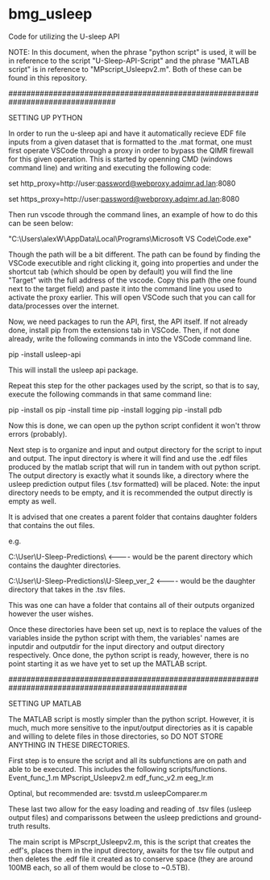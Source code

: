 # bmg_usleep
Code for utilizing the U-sleep API

NOTE: In this document, when the phrase "python script" is used, it will be in reference to the script "U-Sleep-API-Script" and the phrase "MATLAB script" is in reference to "MPscript_Usleepv2.m". Both of these can be found in this repository.



################################################################################

SETTING UP PYTHON

In order to run the u-sleep api and have it automatically recieve EDF file inputs from a given dataset that is formatted to the .mat format, one must first operate VSCode through a proxy in order to bypass the QIMR firewall for this given operation.
This is started by openning CMD (windows command line) and writing and executing the following code:

set http_proxy=http://user:password@webproxy.adqimr.ad.lan:8080

set https_proxy=http://user:password@webproxy.adqimr.ad.lan:8080

Then run vscode through the command lines, an example of how to do this can be seen below:

"C:\Users\alexW\AppData\Local\Programs\Microsoft VS Code\Code.exe"

Though the path will be a bit different. The path can be found by finding the VSCode executible and right clicking it, going into properties and under the shortcut tab (which should be open by default) you will find the line "Target" with the full address of the vscode. Copy this path (the one found next to the target field) and paste it into the command line you used to activate the proxy earlier. This will open VSCode such that you can call for data/processes over the internet.

Now, we need packages to run the API, first, the API itself. If not already done, install pip from the extensions tab in VSCode. Then, if not done already, write the following commands in into the VSCode command line.

pip -install usleep-api

This will install the usleep api package.

Repeat this step for the other packages used by the script, so that is to say, execute the following commands in that same command line:

pip -install os
pip -install time
pip -install logging
pip -install pdb

Now this is done, we can open up the python script confident it won't throw errors (probably).

Next step is to organize and input and output directory for the script to input and output. The input directory is where it will find and use the .edf files produced by the matlab script that will run in tandem with out python script. The output directory is exactly what it sounds like, a directory where the usleep prediction output files (.tsv formatted) will be placed. Note: the input directory needs to be empty, and it is recommended the output directly is empty as well. 

It is advised that one creates a parent folder that contains daughter folders that contains the out files.

e.g. 

C:\User\U-Sleep-Predictions\    <---- would be the parent directory which contains the daughter directories.

C:\User\U-Sleep-Predictions\U-Sleep_ver_2    <---- would be the daughter directory that takes in the .tsv files.

This was one can have a folder that contains all of their outputs organized however the user wishes.

Once these directories have been set up, next is to replace the values of the variables inside the python script with them, the variables' names are inputdir and outputdir for the input directory and output directory respectively. Once done, the python script is ready, however, there is no point starting it as we have yet to set up the MATLAB script.



################################################################################################

SETTING UP MATLAB

The MATLAB script is mostly simpler than the python script. However, it is much, much more sensitive to the input/output directories as it is capable and willing to delete files in those directories, so DO NOT STORE ANYTHING IN THESE DIRECTORIES. 

First step is to ensure the script and all its subfunctions are on path and able to be executed. This includes the following scripts/functions.
Event_func_1.m
MPscript_Usleepv2.m
edf_func_v2.m
eeg_lr.m

Optinal, but recommended are:
tsvstd.m
usleepComparer.m

These last two allow for the easy loading and reading of .tsv files (usleep output files) and comparissons between the usleep predictions and ground-truth results. 


The main script is MPscrpt_Usleepv2.m, this is the script that creates the .edf's, places them in the input directory, awaits for the tsv file output and then deletes the .edf file it created as to conserve space (they are around 100MB each, so all of them would be close to ~0.5TB). 




